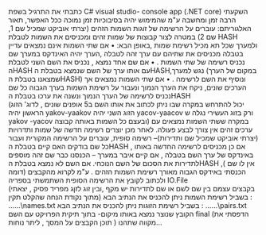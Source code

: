 כתבתי את התרגיל בשפת C#         visual studio-  console app (.NET core)
השקעתי הרבה זמן ומחשבה ע"מ שהמימוש יהיה בסיבוכיות זמן נמוכה ככל האפשר,
תאור האלגוריתם:
עוברים על הרשימה של זוגות השמות הזהים (יצרתי אוביקט שמכיל שם 1, שם 2) במטרה לצור קבוצות של שמות זהים ומכניסים את השמות לטבלת HASH  ולמערך שכל תא מכיל רשימת שמות ,באופן הבא:
•	אם שתי השמות אינם נמצאים עדיין בטבלה מכניסים את שתיהם עם ערך זהה לטבלה ,הערך יהיה האינדקס במערך שם נכניס רשימה של שתי השמות .
•	אם שם אחד נמצא , נכניס את השם השני לטבלת הHASH עם אותו ערך של השם שנמצא בטבלת הHASH,נגש למערך (במקום של הערך שמצאנו בטבלת הHASH) ונוסיף את השם לרשימה .
•	אם שתי השמות נמצאים אך הערכים שונים, ניקח את הערך הנמוך ונעבור על רשימת השמות בערך הגבוה כל שם נכניס לרשימה של הערך הנמוך ונשנה את ערכו בטבלת הHASH  
(יכול להתרחש במקרה שבו ניתן לכתוב את אותו השם ב5 אופנים שונים , 
            לדוג' הזוג הראשון יהיה yakov-yaakov
            הזוג השני יהיה yacov-yaacov
            ורק בזוג העשירי נגלה ש yakov -yacov
            ובעצם כל השמות באותה קבוצה)
במקרה ששתי השמות נמצאים עם ערכים זהים אין צורך לבצע פעולה.
לאחר מכן יוצרים רשימה חדשה של שמות ותדרויות (יצרתי אוביקט שמכיל שם ותדירות)– רשימה סופית, 
עוברים על הרשימה המקורית ועבור כל שם בודקים האם קיים בטבלת הHASH , אם כן מכניסים לרשימה החדשה באותו באינדקס של ערך השם בטבלה , אם קיים איבר במערך – הכנסנו כבר שם זהה מוספים לתדירות את הסכום של השם הנוכחי.
אם השם לא נמצא בטבלת הHASH ,( אין לו שם דומה) הכנסתי באידקס הגבוה מאורך רשימת השמות הזהים  .
ע"מ לקרוא מהקבצים ולכתוב לקובץ את הרשימה הסופית השתמשתי בספריה IO.File  
(בקבצים עצמם בין שם לשם או שם לתדירות יש מקף ,ובין זוג לזןג מפריד פסיק ,
יצאתי מתוך נקודת הנחה שהקלט תקין)
בשביל רשימת השמות ניתן להכניס את הנתיב הבא :
..\..\..\names.txt
בשביל רשימת הזוגות ניתן להכניס את הנתיב הבא :
..\..\..\pairs.txt
הקובץ שנוצר נמצא באותו מיקום- בתוך תיקית הפרויקט עם השם final
(הדפסתי את תוכן הקבצים על המסך , ליתר נוחות )
מקווה שתהנו...
